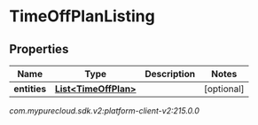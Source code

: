 # TimeOffPlanListing


## Properties

| Name | Type | Description | Notes |
| ------------ | ------------- | ------------- | ------------- |
| **entities** | [**List&lt;TimeOffPlan&gt;**](TimeOffPlan) |  |  [optional] |




_com.mypurecloud.sdk.v2:platform-client-v2:215.0.0_
